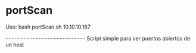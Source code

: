 # portScan

Uso: bash portScan.sh 10.10.10.167


·····················································
Script simple para ver puertos abiertos de un host
